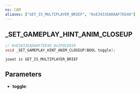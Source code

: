 ```yaml
---
ns: CAM
aliases: ["GET_IS_MULTIPLAYER_BRIEF", "0xE3433EADAAF7EE40"]
---
```

## _SET_GAMEPLAY_HINT_ANIM_CLOSEUP

```c
// 0xE3433EADAAF7EE40 0x2F0CE859
void _SET_GAMEPLAY_HINT_ANIM_CLOSEUP(BOOL toggle);
```

```
joaat is GET_IS_MULTIPLAYER_BRIEF
```

## Parameters
* **toggle**: 

